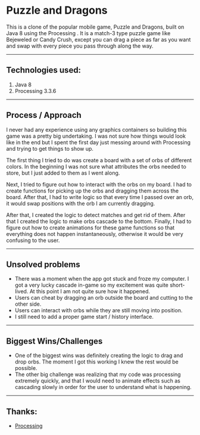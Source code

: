 # Puzzle and Dragons

This is a clone of the popular mobile game, Puzzle and Dragons, built on Java 8 using the Processing . It is a match-3 type puzzle game like Bejeweled or Candy Crush, except you can drag a piece as far as you want and swap with every piece you pass through along the way.


----
## Technologies used:
1. Java 8
2. Processing 3.3.6

----
## Process / Approach
I never had any experience using any graphics containers so building this game was a pretty big undertaking. I was not sure how things would look like in the end but I spent the first day just messing around with Processing and trying to get things to show up.

The first thing I tried to do was create a board with a set of orbs of different colors. In the beginning I was not sure what attributes the orbs needed to store, but I just added to them as I went along.

Next, I tried to figure out how to interact with the orbs on my board. I had to create functions for picking up the orbs and dragging them across the board. After that, I had to write logic so that every time I passed over an orb, it would swap positions with the orb I am currently dragging.

After that, I created the logic to detect matches and get rid of them. After that I created the logic to make orbs cascade to the bottom. Finally, I had to figure out how to create animations for these game functions so that everything does not happen instantaneously, otherwise it would be very confusing to the user.

----
## Unsolved problems
* There was a moment when the app got stuck and froze my computer. I got a very lucky cascade in-game so my excitement was quite short-lived. At this point I am not quite sure how it happened.
* Users can cheat by dragging an orb outside the board and cutting to the other side.
* Users can interact with orbs while they are still moving into position.
* I still need to add a proper game start / history interface.

___
## Biggest Wins/Challenges
* One of the biggest wins was definitely creating the logic to drag and drop orbs. The moment I got this working I knew the rest would be possible.
* The other big challenge was realizing that my code was processing extremely quickly, and that I would need to animate effects such as cascading slowly in order for the user to understand what is happening.

----
## Thanks:
* [Processing](https://processing.org/)

